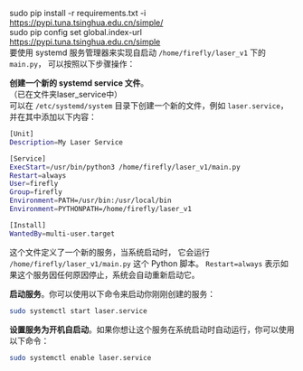 sudo pip install -r requirements.txt -i https://pypi.tuna.tsinghua.edu.cn/simple/  
sudo pip config set global.index-url https://pypi.tuna.tsinghua.edu.cn/simple  
要使用 systemd 服务管理器来实现自启动 `/home/firefly/laser_v1` 下的 `main.py`，
可以按照以下步骤操作：  

**创建一个新的 systemd service 文件**。  
（已在文件夹laser_service中）  
可以在 `/etc/systemd/system` 目录下创建一个新的文件，例如 `laser.service`，并在其中添加以下内容：

```bash
[Unit]
Description=My Laser Service

[Service]
ExecStart=/usr/bin/python3 /home/firefly/laser_v1/main.py
Restart=always
User=firefly
Group=firefly
Environment=PATH=/usr/bin:/usr/local/bin
Environment=PYTHONPATH=/home/firefly/laser_v1

[Install]
WantedBy=multi-user.target
```
这个文件定义了一个新的服务，当系统启动时，
它会运行 `/home/firefly/laser_v1/main.py` 这个 Python 脚本。
`Restart=always` 表示如果这个服务因任何原因停止，系统会自动重新启动它。  

**启动服务**。你可以使用以下命令来启动你刚刚创建的服务：

```bash
sudo systemctl start laser.service
```
**设置服务为开机自启动**。如果你想让这个服务在系统启动时自动运行，你可以使用以下命令：

```bash
sudo systemctl enable laser.service
```
